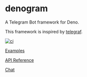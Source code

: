 # denogram

A Telegram Bot framework for Deno.

This framework is inspired by [telegraf](https://github.com/telegraf/telegraf).

[![ci](https://github.com/denogram/denogram/workflows/ci/badge.svg?branch=master&event=push)](https://github.com/denogram/denogram/actions)

[Examples](examples)

[API Reference](https://doc.deno.land/https/deno.land/x/telegram/mod.ts)

[Chat](https://t.me/denogram)
